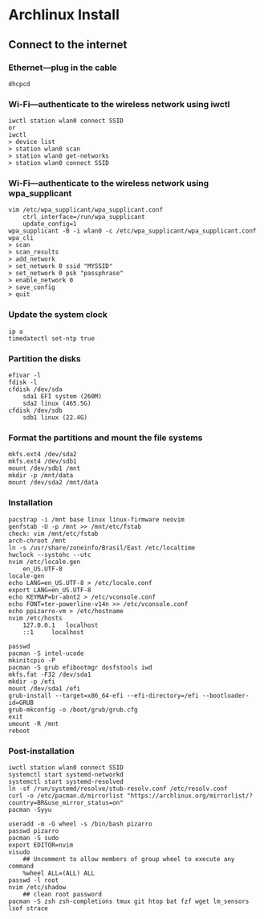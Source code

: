# Archlinux Install

## Connect to the internet

### Ethernet—plug in the cable
```
dhcpcd
```

### Wi-Fi—authenticate to the wireless network using iwctl
```
iwctl station wlan0 connect SSID
or
iwctl
> device list
> station wlan0 scan
> station wlan0 get-networks
> station wlan0 connect SSID
```
### Wi-Fi—authenticate to the wireless network using wpa_supplicant
```
vim /etc/wpa_supplicant/wpa_supplicant.conf
	ctrl_interface=/run/wpa_supplicant
	update_config=1
wpa_supplicant -B -i wlan0 -c /etc/wpa_supplicant/wpa_supplicant.conf
wpa_cli
> scan
> scan_results
> add_network
> set_network 0 ssid "MYSSID"
> set_network 0 psk "passphrase"
> enable_network 0
> save_config
> quit
```

### Update the system clock
```
ip a
timedatectl set-ntp true
```

### Partition the disks
```
efivar -l
fdisk -l
cfdisk /dev/sda
	sda1 EFI system (260M)
	sda2 linux (465.5G)
cfdisk /dev/sdb
	sdb1 linux (22.4G)
```

### Format the partitions and mount the file systems
```
mkfs.ext4 /dev/sda2
mkfs.ext4 /dev/sdb1
mount /dev/sdb1 /mnt
mkdir -p /mnt/data
mount /dev/sda2 /mnt/data
```

### Installation
```
pacstrap -i /mnt base linux linux-firmware neovim
genfstab -U -p /mnt >> /mnt/etc/fstab
check: vim /mnt/etc/fstab
arch-chroot /mnt
ln -s /usr/share/zoneinfo/Brasil/East /etc/localtime
hwclock --systohc --utc
nvim /etc/locale.gen
	en_US.UTF-8
locale-gen
echo LANG=en_US.UTF-8 > /etc/locale.conf
export LANG=en_US.UTF-8
echo KEYMAP=br-abnt2 > /etc/vconsole.conf
echo FONT=ter-powerline-v14n >> /etc/vconsole.conf
echo ppizarro-vm > /etc/hostname
nvim /etc/hosts
	127.0.0.1	localhost
	::1		localhost

passwd
pacman -S intel-ucode
mkinitcpio -P
pacman -S grub efibootmgr dosfstools iwd
mkfs.fat -F32 /dev/sda1
mkdir -p /efi
mount /dev/sda1 /efi
grub-install --target=x86_64-efi --efi-directory=/efi --bootloader-id=GRUB
grub-mkconfig -o /boot/grub/grub.cfg
exit
umount -R /mnt
reboot
```

### Post-installation
```
iwctl station wlan0 connect SSID
systemctl start systemd-networkd
systemctl start systemd-resolved
ln -sf /run/systemd/resolve/stub-resolv.conf /etc/resolv.conf
curl -o /etc/pacman.d/mirrorlist "https://archlinux.org/mirrorlist/?country=BR&use_mirror_status=on"
pacman -Syyu

useradd -m -G wheel -s /bin/bash pizarro
passwd pizarro
pacman -S sudo
export EDITOR=nvim
visudo
	## Uncomment to allow members of group wheel to execute any command
	%wheel ALL=(ALL) ALL
passwd -l root
nvim /etc/shadow
	## clean root password
pacman -S zsh zsh-completions tmux git htop bat fzf wget lm_sensors lsof strace

```
